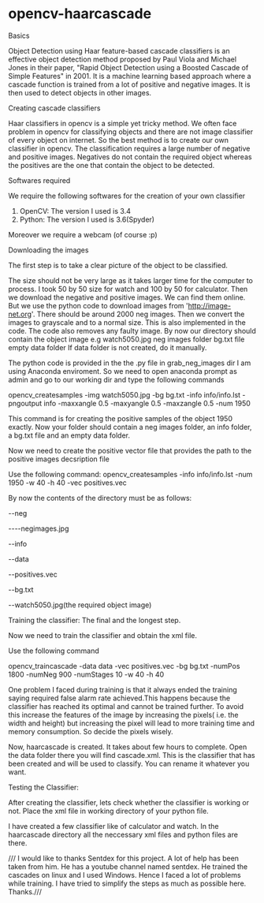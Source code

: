 # opencv-haarcascade

Basics


Object Detection using Haar feature-based cascade classifiers is an effective object detection method proposed by Paul Viola and Michael Jones in their paper, "Rapid Object Detection using a Boosted Cascade of Simple Features" in 2001. It is a machine learning based approach where a cascade function is trained from a lot of positive and negative images. It is then used to detect objects in other images.

Creating cascade classifiers


Haar classifiers in opencv is a simple yet tricky method.
We often face problem in opencv for classifying objects and there are not image classifier of every object on internet. So the best method is to create our own classifier in opencv. The classification requires a large number of negative and positive images. Negatives do not contain the required object whereas the positives are the one that contain the object to be detected.

Softwares required 

We require the following softwares for the creation of your own classifier

1) OpenCV: The version I used is 3.4
2) Python: The version I used is 3.6(Spyder)

Moreover we require a webcam (of course :p)

Downloading the images

The first step is to take a clear picture of the object to be classified.

The size should not be very large as it takes larger time for the computer to process. I took 50 by 50 size for watch and 100 by 50 for calculator.
Then we download the negative and positive images. We can find them online. But we use the python code to download images from 'http://image-net.org'. There should be around 2000 neg images.
Then we convert the images to grayscale and to a normal size. This is also implemented in the code. The code also removes any faulty image.
By now our directory should contain the object image e.g watch5050.jpg neg images folder bg.txt file empty data folder
If data folder is not created, do it manually.

The python code is provided in the the .py file in grab_neg_images dir
 I am using Anaconda enviroment. So we need to open anaconda prompt as admin and go to our working dir and type the following commands
 
 opencv_createsamples -img watch5050.jpg -bg bg.txt -info info/info.lst -pngoutput info -maxxangle 0.5 -maxyangle 0.5 -maxzangle 0.5 -num 1950 
 
 This command is for creating the positive samples of the object 1950 exactly. Now your folder should contain a neg images folder, an info folder, a bg.txt file and an empty data folder.
 
 Now we need to create the positive vector file that provides the path to the positive images decsription file

Use the following command:
opencv_createsamples -info info/info.lst -num 1950 -w 40 -h 40 -vec positives.vec

By now the contents of the directory must be as follows:

--neg

----negimages.jpg

--info

--data

--positives.vec

--bg.txt

--watch5050.jpg(the required object image)

Training the classifier:
The final and the longest step.

Now we need to train the classifier and obtain the xml file.

Use the following command

opencv_traincascade -data data -vec positives.vec -bg bg.txt -numPos 1800 -numNeg 900 -numStages 10 -w 40 -h 40

One problem I faced during training is that it always ended the training saying required false alarm rate achieved.This happens because the classifier has reached its optimal and cannot be trained further. To avoid this increase the features of the image by increasing the pixels( i.e. the width and height) but increasing the pixel will lead to more training time and memory consumption. So decide the pixels wisely.

Now, haarcascade is created. It takes about few hours to complete. Open the data folder there you will find cascade.xml. This is the classifier that has been created and will be used to classify. You can rename it whatever you want.


Testing the Classifier:

After creating the classifier, lets check whether the classifier is working or not. Place the xml file in working directory of your python file.

I have created a few classifier like of calculator and watch. In the haarcascade directory all the neccessary xml files and python files are there.
 
 
 /// I would like to thanks Sentdex for this project. A lot of help has been taken from him. He has a youtube channel named sentdex. He trained the cascades on linux and I used Windows. Hence I faced a lot of problems while training. I have tried to simplify the steps as much as possible here. Thanks.///
 
 
 
 
 
 
 
 
 
 
 
 
 
 
 
 
 
 
 
